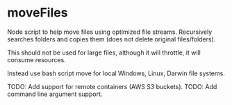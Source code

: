 moveFiles
=========

Node script to help move files using optimized file streams.  Recursively searches folders and 
copies them (does not delete original files/folders).

This should not be used for large files, although it will throttle, it will consume resources.

Instead use bash script move for local Windows, Linux, Darwin file systems.

TODO: Add support for remote containers (AWS S3 buckets).
TODO: Add command line argument support.
